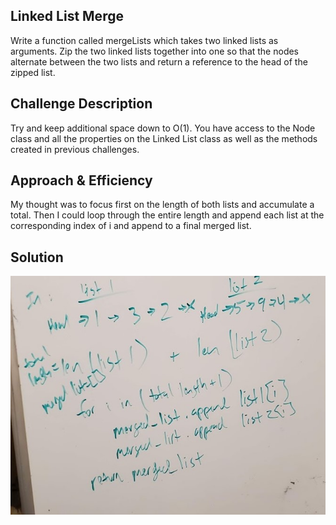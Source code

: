 ## Linked List Merge
Write a function called mergeLists which takes two linked lists as arguments. Zip the two linked lists together into one so that the nodes alternate between the two lists and return a reference to the head of the zipped list.

## Challenge Description
Try and keep additional space down to O(1). You have access to the Node class and all the properties on the Linked List class as well as the methods created in previous challenges.

## Approach & Efficiency

My thought was to focus first on the length of both lists and accumulate a total. Then I could loop through the entire length and append each list at the corresponding index of i and append to a final merged list.

## Solution
![](../../assets/ll_merge.jpg)
